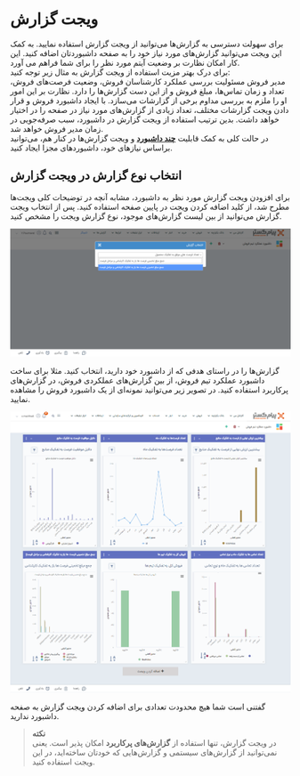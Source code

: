 # ویجت گزارش

برای سهولت دسترسی به گزارش‌ها می‌توانید از ویجت گزارش استفاده نمایید. به کمک این ویجت می‌توانید گزارش‌های مورد نیاز خود را به صفحه داشبوردتان اضافه کنید. این کار امکان نظارت بر وضعیت آیتم مورد نظر را برای شما فراهم می آورد.<br>
 برای درک بهتر مزیت استفاده از ویجت گزارش به مثال زیر توجه کنید: <br>
مدیر فروش مسئولیت‌ بررسی عملکرد کارشناسان فروش، وضعیت فرصت‌های فروش، تعداد و زمان تماس‌ها، مبلغ فروش و از این دست گزارش‌ها را دارد. نظارت بر این امور او را ملزم به بررسی مداوم برخی از گزارشات می‌سازد. با ایجاد داشبورد فروش و قرار دادن ویجت گزارشات مختلف، تعداد زیادی از گزارش‌های مورد نیاز در صفحه را در اختیار خواهد داشت. بدین ترتیب استفاده از ویجت گزارش در داشبورد، سبب صرفه‌جویی در زمان مدیر فروش خواهد شد.<br>
در حالت کلی به کمک قابلیت  [**چند داشبورد**](https://github.com/1stco/PayamGostarDocs/blob/master/Help/home/MultiDashboard.md) و ویجت گزارش‌ها در کنار هم، می‌توانید  براساس نیازهای خود، داشبوردهای مجزا ایجاد کنید.

## انتخاب نوع گزارش در ویجت گزارش 
برای افزودن ویجت گزارش مورد نظر به داشبورد، مشابه آنچه در توضیحات کلی ویجت‌ها مطرح شد، از کلید اضافه کردن ویجت در پایین صفحه استفاده کنید. پس از انتخاب ویجت گزارش می‌توانید از بین لیست گزارش‌های موجود، نوع گزارش ویجت را مشخص کنید.<br>

![انتخاب نوع گزارش در ویجت گزارش‌ها](./Images/Add-report-widget.png)

گزارش‌ها را در راستای هدفی که از داشبورد خود دارید، انتخاب کنید. مثلا برای ساخت داشبورد عملکرد تیم فروش، از بین گزارش‌های عملکردی فروش، در گزارش‌های پرکاربرد استفاده کنید. در تصویر زیر می‌توانید نمونه‌ای از یک داشبورد فروش را مشاهده نمایید.<br>

![نمونه‌ای از ساخت داشبورد با ویجت گزارش](./Images/user-dashboard-sample.png)

 گفتنی‌ است شما هیچ محدودت تعدادی برای اضافه کردن ویجت گزارش به صفحه داشبورد ندارید.<br>

> **نکته**<br>
> در ویجت گزارش، تنها استفاده از **گزارش‌های پرکاربرد** امکان پذیر است. یعنی نمی‌توانید از گزارش‌های سیستمی و گزارش‌هایی که خودتان ساخته‌اید، در این ویجت استفاده کنید.
